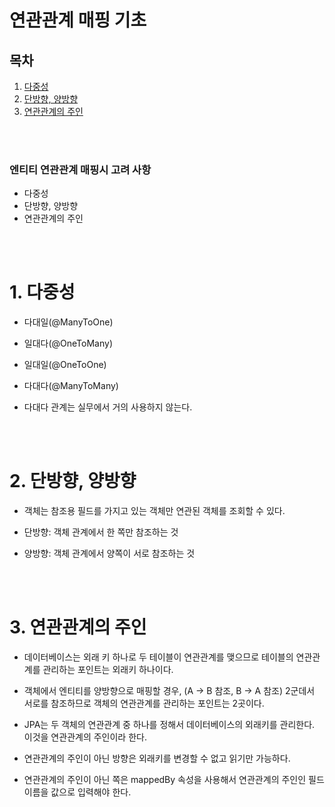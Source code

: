 # 연관관계 매핑 기초

## 목차

1. [다중성](#1-다중성)  
2. [단방향, 양방향](#2-단방향-양방향)  
3. [연관관계의 주인](#3-연관관계의-주인)  
<br>
<br>


### 엔티티 연관관계 매핑시 고려 사항

- 다중성
- 단방향, 양방향
- 연관관계의 주인
<br>
<br>

# 1. 다중성
   - 다대일(@ManyToOne)
   - 일대다(@OneToMany)
   - 일대일(@OneToOne)
   - 다대다(@ManyToMany)
 
 - 다대다 관계는 실무에서 거의 사용하지 않는다.
<br>
<br>

# 2. 단방향, 양방향
   - 객체는 참조용 필드를 가지고 있는 객체만 연관된 객체를 조회할 수 있다.

   - 단방향: 객체 관계에서 한 쪽만 참조하는 것 

   - 양방향: 객체 관계에서 양쪽이 서로 참조하는 것
<br>
<br>

# 3. 연관관계의 주인
   - 데이터베이스는 외래 키 하나로 두 테이블이 연관관계를 맺으므로 테이블의 연관관계를 관리하는 포인트는 외래키 하나이다.

   - 객체에서 엔티티를 양방향으로 매핑할 경우, (A -> B 참조, B -> A 참조) 2군데서 서로를 참조하므로 객체의 연관관계를 관리하는 포인트는 2곳이다.

   - JPA는 두 객체의 연관관계 중 하나를 정해서 데이터베이스의 외래키를 관리한다.   
   이것을 연관관계의 주인이라 한다.

   - 연관관계의 주인이 아닌 방향은 외래키를 변경할 수 없고 읽기만 가능하다.

   - 연관관계의 주인이 아닌 쪽은 mappedBy 속성을 사용해서 연관관계의 주인인 필드 이름을 값으로 입력해야 한다.